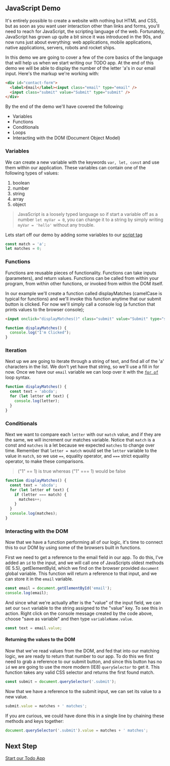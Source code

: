 ## JavaScript Demo

It's entirely possible to create a website with nothing but HTML and CSS, but as soon as you want user interaction other than links and forms, you'll need to reach for JavaScript, the scripting language of the web. Fortunately, JavaScript has grown up quite a bit since it was introduced in the 90s, and now runs just about everything: web applications, mobile applications, native applications, servers, robots and rocket ships.

In this demo we are going to cover a few of the core basics of the language that will help us when we start writing our TODO app. At the end of this demo we will be able to display the number of the letter 'a's in our email input. Here's the markup we're working with:

```html
<div id="contact-form">
  <label>Email</label><input class="email" type="email" />
  <input class="submit" value="Submit" type="submit" />
</div>
```

By the end of the demo we'll have covered the following:

- Variables
- Functions
- Conditionals
- Loops
- Interacting with the DOM (Document Object Model)

### Variables

We can create a new variable with the keywords `var, let, const` and use them within our application. These variables can contain one of the following types of values:

1. boolean
2. number
3. string
4. array
5. object

> JavaScript is a loosely typed language so if start a variable off as a number `let myVar = 0`, you can change it to a string by simply writing `myVar = 'hello'` without any trouble.

Lets start off our demo by adding some variables to our [script tag](https://developer.mozilla.org/en-US/docs/Web/HTML/Element/script)

```js
const match = 'a';
let matches = 0;
```

### Functions

Functions are reusable pieces of functionality. Functions can take inputs (parameters), and return values. Functions can be called from within your program, from within other functions, or invoked from within the DOM itself.

In our example we'll create a function called displayMatches (camelCase is typical for functions) and we'll invoke this function anytime that our submit button is clicked. For now we'll simply call a console log (a function that prints values to the browser console);

```html
<input onclick="displayMatches()" class="submit" value="Submit" type="submit" />
```

```js
function displayMatches() {
  console.log("I'm Clicked");
}
```

### Iteration

Next up we are going to iterate through a string of text, and find all of the 'a' characters in the list. We don't yet have that string, so we'll use a fill in for now. Once we have our `email` variable we can loop over it with the [`for of`](https://developer.mozilla.org/en-US/docs/Web/JavaScript/Reference/Statements/for...of) loop syntax.

```js
function displayMatches() {
  const text = 'abcda';
  for (let letter of text) {
    console.log(letter);
  }
}
```

### Conditionals

Next we want to compare each `letter` with our `match` value, and if they are the same, we will increment our matches variable. Notice that `match` is a const and `matches` is a let because we expected `matches` to change over time. Remember that `letter = match` would set the `letter` variable to the value in `match`, so we use `==`, equality operator, and `===` strict equality operator, to make these comparisons.

> ("1" == 1) is true whereas ("1" === 1) would be false

```js
function displayMatches() {
  const text = 'abcda';
  for (let letter of text) {
    if (letter === match) {
      matches++;
    }
  }
  console.log(matches);
}
```

### Interacting with the DOM

Now that we have a function performing all of our logic, it's time to connect this to our DOM by using some of the browsers built in functions.

First we need to get a reference to the email field in our app. To do this, I've added an `id` to the input, and we will call one of JavaScripts oldest methods (IE 5.5), getElementById, which we find on the browser provided `document` global variable. This function will return a reference to that input, and we can store it in the `email` variable.

```js
const email = document.getElementById('email');
console.log(email);
```

And since what we're actually after is the "value" of the input field, we can set our `text` variable to the string assigned to the "value" key. To see this in action. Right click on the console message created by the code above, choose "save as variable" and then type `variableName.value`.

```js
const text = email.value;
```

#### Returning the values to the DOM

Now that we've read values from the DOM, and fed that into our matching logic, we are ready to return that number to our app. To do this we first need to grab a reference to our submit button, and since this button has no `id` we are going to use the more modern (IE8) `querySelector` to get it. This function takes any valid CSS selector and returns the first found match.

```js
const submit = document.querySelector('.submit');
```

Now that we have a reference to the submit input, we can set its value to a new value.

```js
submit.value = matches + ' matches';
```

If you are curious, we could have done this in a single line by chaining these methods and keys together:

```js
document.querySelector('.submit').value = matches + ' matches';
```

## Next Step

[Start our Todo App](../../step1-02/demo/)
